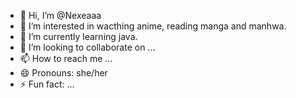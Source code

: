 - 👋 Hi, I’m @Nexeaaa
- 👀 I’m interested in wacthing anime, reading manga and manhwa.
- 🌱 I’m currently learning java.
- 💞️ I’m looking to collaborate on ...
- 📫 How to reach me ...
- 😄 Pronouns: she/her
- ⚡ Fun fact: ...

<!---
Nexeaaa/Nexeaaa is a ✨ special ✨ repository because its `README.md` (this file) appears on your GitHub profile.
You can click the Preview link to take a look at your changes.
--->
